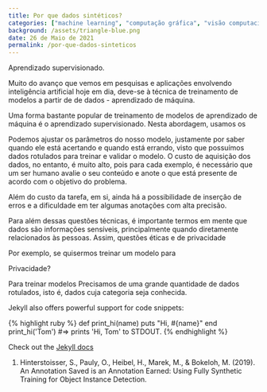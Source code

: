 ```yaml
---
title: Por que dados sintéticos?
categories: ["machine learning", "computação gráfica", "visão computacional", "dados sintéticos", "IMPA"]
background: /assets/triangle-blue.png
date: 26 de Maio de 2021
permalink: /por-que-dados-sinteticos
---
```


Aprendizado supervisionado.

Muito do avanço que vemos em pesquisas e aplicações envolvendo inteligência artificial hoje em dia, deve-se à técnica de treinamento de modelos a partir de de dados - aprendizado de máquina.

Uma forma bastante popular de treinamento de modelos de aprendizado de máquina é o aprendizado supervisionado. Nesta abordagem, usamos os

Podemos ajustar os parâmetros do nosso modelo, justamente por saber quando ele está acertando e quando está errando, visto que possuímos dados rotulados para treinar e validar o modelo. O custo de aquisição dos dados, no entanto, é muito alto, pois para cada exemplo, é necessário que um ser humano avalie o seu conteúdo e anote o que está presente de acordo com o objetivo do problema.

Além do custo da tarefa, em si, ainda há a possibilidade de inserção de erros e a dificuldade em ter algumas anotações com alta precisão. 

Para além dessas questões técnicas, é importante termos em mente que dados são informações sensíveis, principalmente quando diretamente relacionados às pessoas. Assim, questões éticas e de privacidade 



Por exemplo, se quisermos treinar um modelo para 



Privacidade?

Para treinar modelos Precisamos de uma grande quantidade de dados rotulados, isto é, dados cuja categoria seja conhecida. 


Jekyll also offers powerful support for code snippets:

{% highlight ruby %}
def print_hi(name)
  puts "Hi, #{name}"
end
print_hi('Tom')
#=> prints 'Hi, Tom' to STDOUT.
{% endhighlight %}

Check out the [Jekyll docs][Hinterstoisser-2019]

1. Hinterstoisser, S., Pauly, O., Heibel, H., Marek, M., & Bokeloh, M. (2019). An Annotation Saved is an Annotation Earned: Using Fully Synthetic Training for Object Instance Detection.

[Hinterstoisser-2019]: https://arxiv.org/abs/1902.09967
[jekyll-gh]:   https://github.com/jekyll/jekyll
[jekyll-talk]: https://talk.jekyllrb.com/
